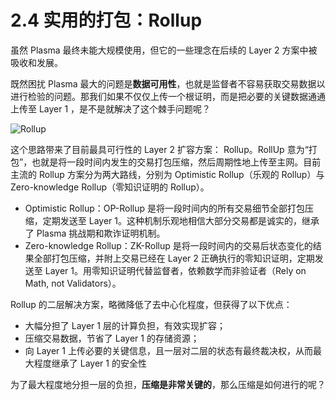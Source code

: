 # 2.4 实用的打包：Rollup

虽然 Plasma 最终未能大规模使用，但它的一些理念在后续的 Layer 2 方案中被吸收和发展。

既然困扰 Plasma 最大的问题是**数据可用性**，也就是监督者不容易获取交易数据以进行检验的问题。那我们如果不仅仅上传一个根证明，而是把必要的关键数据通通上传至 Layer 1 ，是不是就解决了这个棘手问题呢？

![Rollup](/assets/2.4.1.gif)

这个思路带来了目前最具可行性的 Layer 2 扩容方案： Rollup。RollUp 意为“打包”，也就是将一段时间内发生的交易打包压缩，然后周期性地上传至主网。目前主流的 Rollup 方案分为两大路线，分别为 Optimistic Rollup（乐观的 Rollup）与 Zero-knowledge Rollup（零知识证明的 Rollup）。

- Optimistic Rollup：OP-Rollup 是将一段时间内的所有交易细节全部打包压缩，定期发送至 Layer 1。这种机制乐观地相信大部分交易都是诚实的，继承了 Plasma 挑战期和欺诈证明机制。
- Zero-knowledge Rollup：ZK-Rollup 是将一段时间内的交易后状态变化的结果全部打包压缩，并附上交易已经在 Layer 2 正确执行的零知识证明，定期发送至 Layer 1。用零知识证明代替监督者，依赖数学而非验证者（Rely on Math, not Validators）。

Rollup 的二层解决方案，略微降低了去中心化程度，但获得了以下优点：

- 大幅分担了 Layer 1 层的计算负担，有效实现扩容；
- 压缩交易数据，节省了 Layer 1 的存储资源；
- 向 Layer 1 上传必要的关键信息，且一层对二层的状态有最终裁决权，从而最大程度继承了 Layer 1 的安全性

为了最大程度地分担一层的负担，**压缩是非常关键的**，那么压缩是如何进行的呢？
